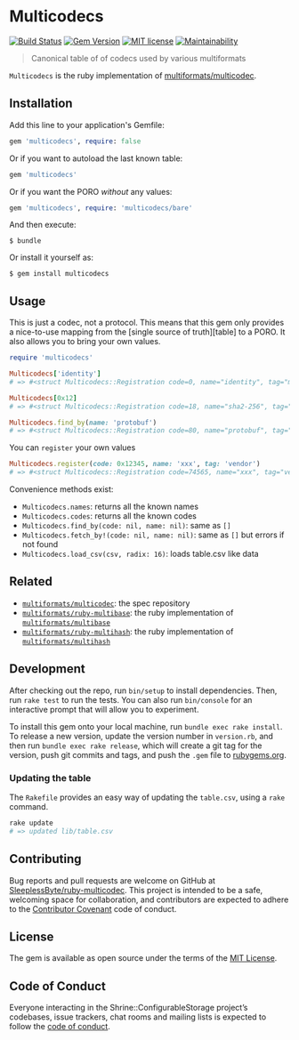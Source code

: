 # Multicodecs

[![Build Status](https://travis-ci.com/SleeplessByte/ruby-multicodec.svg?branch=master)][shield-link-travis]
[![Gem Version](https://badge.fury.io/rb/multicodecs.svg)][shield-link-gem]
[![MIT license](https://img.shields.io/badge/license-MIT-brightgreen.svg)][shield-link-license]
[![Maintainability](https://api.codeclimate.com/v1/badges/e5b0e892f0c098edd78c/maintainability)][shield-link-codeclimate]

[shield-link-travis]: https://travis-ci.com/SleeplessByte/ruby-multicodec
[shield-link-gem]: https://badge.fury.io/rb/multicodecs
[shield-link-license]: http://opensource.org/licenses/MIT
[shield-link-codeclimate]: https://codeclimate.com/github/SleeplessByte/ruby-multicodec/maintainability

> Canonical table of of codecs used by various multiformats

`Multicodecs` is the ruby implementation of [multiformats/multicodec][spec].

## Installation

Add this line to your application's Gemfile:

```Ruby
gem 'multicodecs', require: false
```

Or if you want to autoload the last known table:

```Ruby
gem 'multicodecs'
```

Or if you want the PORO _without_ any values:

```Ruby
gem 'multicodecs', require: 'multicodecs/bare'
```

And then execute:

    $ bundle

Or install it yourself as:

    $ gem install multicodecs

## Usage

This is just a codec, not a protocol. This means that this gem only provides
a nice-to-use mapping from the [single source of truth][table] to a PORO. It
also allows you to bring your own values.

```ruby
require 'multicodecs'

Multicodecs['identity']
# => #<struct Multicodecs::Registration code=0, name="identity", tag="multihash">

Multicodecs[0x12]
# => #<struct Multicodecs::Registration code=18, name="sha2-256", tag="multihash">

Multicodecs.find_by(name: 'protobuf')
# => #<struct Multicodecs::Registration code=80, name="protobuf", tag="serialization">
```

You can `register` your own values

```ruby
Multicodecs.register(code: 0x12345, name: 'xxx', tag: 'vendor')
# => #<struct Multicodecs::Registration code=74565, name="xxx", tag="vendor">
```

Convenience methods exist:

- `Multicodecs.names`: returns all the known names
- `Multicodecs.codes`: returns all the known codes
- `Multicodecs.find_by(code: nil, name: nil)`: same as `[]`
- `Multicodecs.fetch_by!(code: nil, name: nil)`: same as `[]` but errors if not found
- `Multicodecs.load_csv(csv, radix: 16)`: loads table.csv like data

## Related

- [`multiformats/multicodec`][git-multicodec]: the spec repository
- [`multiformats/ruby-multibase`][git-ruby-multibase]: the ruby implementation of [`multiformats/multibase`][git-multibase]
- [`multiformats/ruby-multihash`][git-ruby-multihash]: the ruby implementation of [`multiformats/multihash`][git-multihash]

## Development

After checking out the repo, run `bin/setup` to install dependencies. Then, run
`rake test` to run the tests. You can also run `bin/console` for an interactive
prompt that will allow you to experiment.

To install this gem onto your local machine, run `bundle exec rake install`.
To release a new version, update the version number in `version.rb`, and then
run `bundle exec rake release`, which will create a git tag for the version,
push git commits and tags, and push the `.gem` file to [rubygems.org][web-rubygems].

### Updating the table

The `Rakefile` provides an easy way of updating the `table.csv`, using a `rake`
command.

```ruby
rake update
# => updated lib/table.csv
```

## Contributing

Bug reports and pull requests are welcome on GitHub at [SleeplessByte/ruby-multicodec][git-self].
This project is intended to be a safe, welcoming space for collaboration, and
contributors are expected to adhere to the [Contributor Covenant][web-coc] code
of conduct.

## License

The gem is available as open source under the terms of the [MIT License][web-mit].

## Code of Conduct

Everyone interacting in the Shrine::ConfigurableStorage project’s codebases,
issue trackers, chat rooms and mailing lists is expected to follow the
[code of conduct][git-self-coc].

[spec]: https://github.com/multiformats/multicodec
[git-self-coc]: https://github.com/SleeplessByte/ruby-multibase/blob/master/CODE_OF_CONDUCT.md
[git-self]: https://github.com/SleeplessByte/ruby-multibase
[git-ruby-multicodec]: https://github.com/SleeplessByte/ruby-multicodec
[git-multicodec-table]: https://github.com/multiformats/multicodec/blob/master/multicodec.csv
[git-multicodec]:  https://github.com/multiformats/multicodec
[git-ruby-multibase]: https://github.com/SleeplessByte/ruby-multibase
[git-multibase]:  https://github.com/multiformats/multibase
[git-ruby-multihash]: https://github.com/multiformats/ruby-multihash
[git-multihash]: https://github.com/multiformats/multihash
[web-coc]: http://contributor-covenant.org
[web-mit]: https://opensource.org/licenses/MIT
[web-rubygems]: https://rubygems.org


